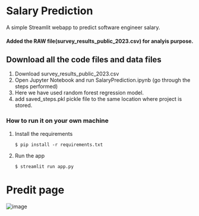 # Salary Prediction

A simple Streamlit webapp to predict software engineer salary.

#### Added the RAW file(survey_results_public_2023.csv) for analyis purpose.

## Download all the code files and data files 
1. Download survey_results_public_2023.csv
2. Open Jupyter Notebook and run SalaryPrediction.ipynb (go through the steps performed)
3. Here we have used random forest regression model.
4. add saved_steps.pkl pickle file to the same location where project is stored.

### How to run it on your own machine

1. Install the requirements

   ```
   $ pip install -r requirements.txt
   ```

2. Run the app

   ```
   $ streamlit run app.py
   ```

# Predit page
![image](https://github.com/user-attachments/assets/ee06d734-2b6c-46b7-9c69-a4d131630117)

